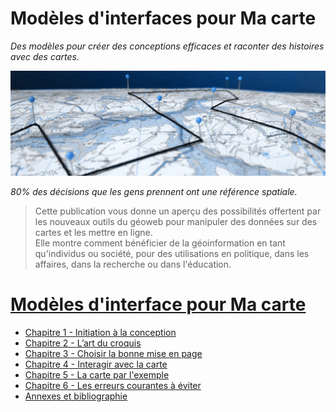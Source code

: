 # Modèles d'interfaces pour Ma carte

*Des modèles pour créer des conceptions efficaces et raconter des histoires avec des cartes.*

![](/assets/banner/macarte.jpg)

*80% des décisions que les gens prennent ont une référence spatiale.*

> Cette publication vous donne un aperçu des possibilités offertent par les nouveaux outils du géoweb pour manipuler des données sur des cartes et les mettre en ligne.   
Elle montre comment bénéficier de la géoinformation en tant qu'individus ou société, pour des utilisations en politique, dans les affaires, dans la recherche ou dans l'éducation.


# [Modèles d'interface pour Ma carte](https://viglino.github.io/Macarte-MI/)

* [Chapitre 1 - Initiation à la conception](https://viglino.github.io/Macarte-MI/chap-1/)
* [Chapitre 2 - L’art du croquis](https://viglino.github.io/Macarte-MI/chap-2/)
* [Chapitre 3 - Choisir la bonne mise en page](#modèles-dinterface-pour-ma-carte)
* [Chapitre 4 - Interagir avec la carte](#modèles-dinterface-pour-ma-carte)
* [Chapitre 5 - La carte par l'exemple](#modèles-dinterface-pour-ma-carte)
* [Chapitre 6 - Les erreurs courantes à éviter](#modèles-dinterface-pour-ma-carte)
* [Annexes et bibliographie](https://viglino.github.io/Macarte-MI/annexes/)
